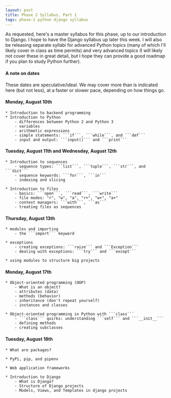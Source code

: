 ```yaml
---
layout: post
title: Phase 2 Syllabus, Part 1
tags: phase-2 python django syllabus
---
```


As requested, here's a master syllabus for this phase, up to our introduction to Django. I hope to have the Django syllabus up later this week. I will also be releasing separate syllabi for advanced Python topics (many of which I'll likely cover in class as time permits) and very advanced topics (I will likely not cover these in great detail, but I hope they can provide a good roadmap if you plan to study Python further). 


#### A note on dates
These dates are speculative/ideal. We may cover more than is indicated here (but not less), at a faster or slower pace, depending on how things go.


#### Monday, August 10th
	* Introduction to backend programming
	* Introduction to Python
		- differences between Python 2 and Python 3
		- variables
		- arithmetic expressions
		- simple statements: ```if```, ```while```, and ```def```
		- input and output: ```input()``` and ```print```


#### Tuesday, August 11th and Wednesday, August 12th
	* Introduction to sequences
		- sequence types: ```list```, ```tuple```, ```str```, and ```dict```
		- sequence keywords: ```for```, ```in```
		- indexing and slicing
		
	* Introduction to files
		- basics: ```open```, ```read```, ```write```
		- file modes: "r", "w", "a", "r+", "w+", "a+"
		- context managers: ```with```, ```as```
		- treating files as sequences


#### Thursday, August 13th
	* modules and importing
		- the ```import``` keyword
		
	* exceptions
		- creating exceptions: ```raise``` and ```Exception```
		- dealing with exceptions: ```try``` and ```except```
		
	* using modules to structure big projects


#### Monday, August 17th
	* Object-oriented programming (OOP)
		- What is an object?
		- attributes (data)
		- methods (behavior)
		- inheritance (don't repeat yourself)
		- instances and classes
		
	* Object-oriented programming in Python with ```class```
		- ```class``` quirks: understanding ```self``` and ```__init__``` 
		- defining methods
		- creating subclasses


#### Tuesday, August 18th
	* What are packages?
	 
	* PyPi, pip, and pipenv
	
	* Web application frameworks
	
	* Introduction to Django
		- What is Django?
		- Structure of Django projects
		- Models, Views, and Templates in django projects
